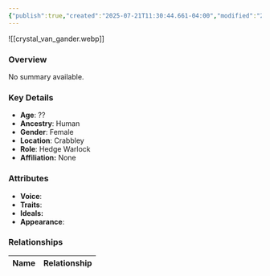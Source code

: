 ```yaml
---
{"publish":true,"created":"2025-07-21T11:30:44.661-04:00","modified":"2025-07-27T17:21:11.179-04:00","published":"2025-07-27T17:21:11.179-04:00","cssclasses":"","Age":"??","Ancestry":"Human","Gender":"Female","Location":["Crabbley"],"Role":["Hedge Warlock"],"Affiliation":["None"],"Appearances":["[[00 -The High Rollers Campaign-]]"]}
---
```



![[crystal_van_gander.webp]]

### Overview
No summary available.

### Key Details
- **Age**: ??
- **Ancestry**: Human
- **Gender**: Female
- **Location**: Crabbley
- **Role**: Hedge Warlock
- **Affiliation:** None

### Attributes
- **Voice**: 
- **Traits**: 
- **Ideals:** 
- **Appearance**:

### Relationships

| Name  | Relationship |
| ----- | ------------ |
